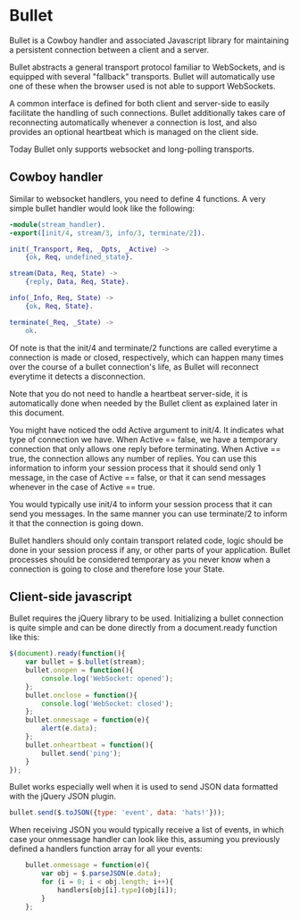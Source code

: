 Bullet
======

Bullet is a Cowboy handler and associated Javascript library for
maintaining a persistent connection between a client and a server.

Bullet abstracts a general transport protocol familiar to WebSockets, and
is equipped with several "fallback" transports. Bullet will automatically
use one of these when the browser used is not able to support WebSockets.

A common interface is defined for both client and server-side to easily
facilitate the handling of such connections. Bullet additionally takes care
of reconnecting automatically whenever a connection is lost, and also
provides an optional heartbeat which is managed on the client side.

Today Bullet only supports websocket and long-polling transports.

Cowboy handler
--------------

Similar to websocket handlers, you need to define 4 functions.
A very simple bullet handler would look like the following:

``` erlang
-module(stream_handler).
-export([init/4, stream/3, info/3, terminate/2]).

init(_Transport, Req, _Opts, _Active) ->
	{ok, Req, undefined_state}.

stream(Data, Req, State) ->
	{reply, Data, Req, State}.

info(_Info, Req, State) ->
	{ok, Req, State}.

terminate(_Req, _State) ->
	ok.
```

Of note is that the init/4 and terminate/2 functions are called
everytime a connection is made or closed, respectively, which can
happen many times over the course of a bullet connection's life,
as Bullet will reconnect everytime it detects a disconnection.

Note that you do not need to handle a heartbeat server-side, it
is automatically done when needed by the Bullet client as explained
later in this document.

You might have noticed the odd Active argument to init/4. It
indicates what type of connection we have. When Active == false,
we have a temporary connection that only allows one reply before
terminating. When Active == true, the connection allows any number
of replies. You can use this information to inform your session
process that it should send only 1 message, in the case of
Active == false, or that it can send messages whenever in the
case of Active == true.

You would typically use init/4 to inform your session process
that it can send you messages. In the same manner you can use
terminate/2 to inform it that the connection is going down.

Bullet handlers should only contain transport related code,
logic should be done in your session process if any, or other
parts of your application. Bullet processes should be considered
temporary as you never know when a connection is going to close
and therefore lose your State.

Client-side javascript
----------------------

Bullet requires the jQuery library to be used. Initializing a
bullet connection is quite simple and can be done directly from
a document.ready function like this:

``` js
$(document).ready(function(){
	var bullet = $.bullet(stream);
	bullet.onopen = function(){
		console.log('WebSocket: opened');
	};
	bullet.onclose = function(){
		console.log('WebSocket: closed');
	};
	bullet.onmessage = function(e){
		alert(e.data);
	};
	bullet.onheartbeat = function(){
		bullet.send('ping');
	}
});
```

Bullet works especially well when it is used to send JSON data
formatted with the jQuery JSON plugin.

``` js
bullet.send($.toJSON({type: 'event', data: 'hats!'}));
```

When receiving JSON you would typically receive a list of events,
in which case your onmessage handler can look like this, assuming
you previously defined a handlers function array for all your events:

``` js
	bullet.onmessage = function(e){
		var obj = $.parseJSON(e.data);
		for (i = 0; i < obj.length; i++){
			handlers[obj[i].type](obj[i]);
		}
	};
```
